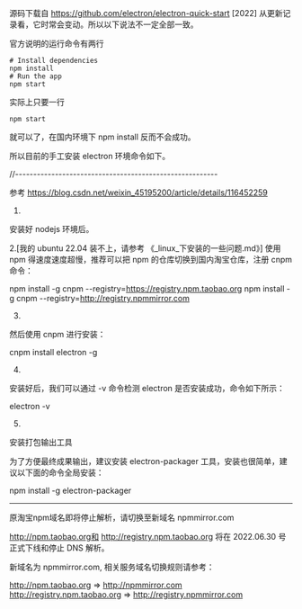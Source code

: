 
源码下载自 https://github.com/electron/electron-quick-start  [2022]
从更新记录看，它时常会变动。所以以下说法不一定全部一致。


官方说明的运行命令有两行
```
# Install dependencies
npm install
# Run the app
npm start
```

实际上只要一行

```
npm start
```

就可以了，在国内环境下 npm install 反而不会成功。

所以目前的手工安装 electron 环境命令如下。


//--------------------------------------------------------


参考 https://blog.csdn.net/weixin_45195200/article/details/116452259

1.
安装好 nodejs 环境后。

2.[我的 ubuntu 22.04 装不上，请参考 《_linux_下安装的一些问题.md》]
使用 npm 得速度速度超慢，推荐可以把 npm 的仓库切换到国内淘宝仓库，注册 cnpm 命令：

npm install -g cnpm --registry=https://registry.npm.taobao.org
npm install -g cnpm --registry=http://registry.npmmirror.com

3.
然后使用 cnpm 进行安装：

cnpm install electron -g

4.
安装好后，我们可以通过 -v 命令检测 electron 是否安装成功，命令如下所示：

electron -v

5.
安装打包输出工具

为了方便最终成果输出，建议安装 electron-packager 工具，安装也很简单，建议以下面的命令全局安装：

npm install -g electron-packager

-------------------------------------------------------------
原淘宝npm域名即将停止解析，请切换至新域名 npmmirror.com

http://npm.taobao.org和 http://registry.npm.taobao.org 将在 2022.06.30 号正式下线和停止 DNS 解析。

新域名为 npmmirror.com, 相关服务域名切换规则请参考：

http://npm.taobao.org => http://npmmirror.com
http://registry.npm.taobao.org => http://registry.npmmirror.com
